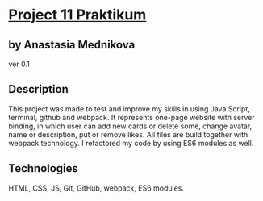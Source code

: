 # [Project 11 Praktikum](https://yourniceshot.github.io/project11-webpack/)
## by Anastasia Mednikova
ver 0.1
## Description
This project was made to test and improve my skills in using Java Script, terminal, github and webpack. It represents one-page 
website with server binding, in which user can add new cards or delete some, change avatar, name or description, put or remove 
likes. All files are build together with webpack technology. I refactored my code by using ES6 modules as well.
## Technologies 
HTML, CSS, JS, Git, GitHub, webpack, ES6 modules.
